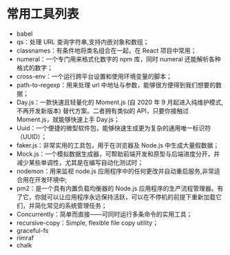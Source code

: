 # 常用工具列表

- babel
- qs：处理 URL 查询字符串,支持内嵌对象和数组；
- classnames：有条件地将类名组合在一起，在 React 项目中常用；
- numeral：一个专门用来格式化数字的 npm 库，同时 numeral 还能解析各种格式的数字；
- cross-env：一个运行跨平台设置和使用环境变量的脚本；
- path-to-regexp：用来处理 url 中地址与参数，能够很方便得到我们想要的数据；
- Day.js：一款快速且轻量化的 Moment.js (自 2020 年 9 月起进入纯维护模式,不再开发新版本) 替代方案。二者拥有类似的 API，只要你接触过 Moment.js，就能够快速上手 Day.js；
- Uuid：一个便捷的微型软件包，能够快速生成更为复杂的通用唯一标识符（UUID）；
- faker.js：非常实用的工具包，用于在浏览器及 Node.js 中生成大量假数据；
- Mock.js：一个模拟数据生成器，可帮助前端开发和原型与后端进度分开，并减少某些单调性，尤其是在编写自动化测试时；
- nodemon：用来监视 node.js 应用程序中的任何更改并自动重启服务,非常适合用在开发环境中;
- pm2：是一个具有内置负载均衡器的 Node.js 应用程序的生产流程管理器。有了它，你就可以让应用程序永远保持活跃，可以在不停机的前提下重新加载它们，并简化常见的系统管理任务；
- Concurrently：简单而直接——可同时运行多条命令的实用工具；
- recursive-copy：Simple, flexible file copy utility；
- graceful-fs
- rimraf
- chalk

